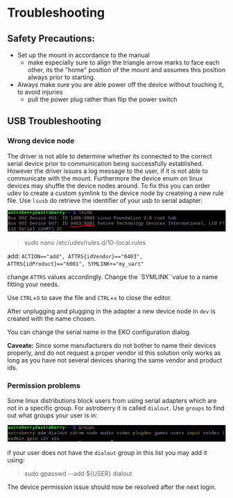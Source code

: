 # Troubleshooting

## Safety Precautions:
- Set up the mount in accordance to the manual
    - make especially sure to align the triangle arrow marks to face each other, its the "home" position of the mount and assumes this position always prior to starting.
- Always make sure you are able power off the device without touching it, to avoid injuries
    - pull the power plug rather than flip the power switch

## USB Troubleshooting

### Wrong device node
The driver is not able to determine whether its connected to the correct serial device prior to communication being successfully established.
However the driver issues a log message to the user, if it is not able to communicate with the mount. Furthermore the device enum on linux devices may shuffle the device nodes around.
To fix this you can order udev to create a custom symlink to the device node by createing a new rule file.
Use `lsusb` do retrieve the identifier of your usb to serial adapter:

![Get product and vendor id](get-usb-product-vendor-id.png?raw=true)

> sudo nano /etc/udev/rules.d/10-local.rules

add:
<code>ACTION=="add", ATTRS{idVendor}=="0403", ATTRS{idProduct}=="6001", SYMLINK+="my_uart"</code>

change `ATTRS` values accordingly. Change the `SYMLINK``value to a name fitting your needs.

Use `CTRL`+`O` to save the file and `CTRL`+`x` to close the editor.

After unplugging and plugging in the adapter a new device node in `dev` is created with the name chosen.

You can change the serial name in the EKO configuration dialog.

**Caveate:** Since some manufacturers do not bother to name their devices properly, and do not request a proper vendor id this solution only works as long as you have not several devices sharing the same vendor and product ids. 

### Permission problems
Some linux distributions block users from using serial adapters which are not in a specific group. For astroberry it is called `dialout`.
Use `groups` to find out what groups your user is in:

![dmesg output example](get-groups-list.png?raw=true)

if your user does not have the `dialout` group in this list you may add it using:

> sudo gpasswd --add ${USER} dialout

The device permission issue should now be resolved after the next login.